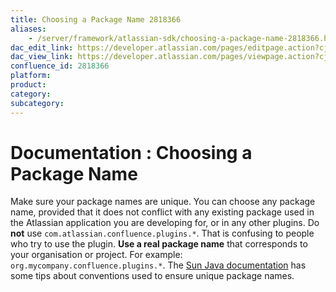 ```yaml
---
title: Choosing a Package Name 2818366
aliases:
    - /server/framework/atlassian-sdk/choosing-a-package-name-2818366.html
dac_edit_link: https://developer.atlassian.com/pages/editpage.action?cjm=wozere&pageId=2818366
dac_view_link: https://developer.atlassian.com/pages/viewpage.action?cjm=wozere&pageId=2818366
confluence_id: 2818366
platform:
product:
category:
subcategory:
---
```

# Documentation : Choosing a Package Name

Make sure your package names are unique. You can choose any package name, provided that it does not conflict with any existing package used in the Atlassian application you are developing for, or in any other plugins. Do **not** use `com.atlassian.confluence.plugins.*`. That is confusing to people who try to use the plugin. **Use a real package name** that corresponds to your organisation or project. For example: `org.mycompany.confluence.plugins.*`. The <a href="http://java.sun.com/docs/books/jls/second_edition/html/packages.doc.html#40169" class="external-link">Sun Java documentation</a> has some tips about conventions used to ensure unique package names.

 

















































































































































































































































































































